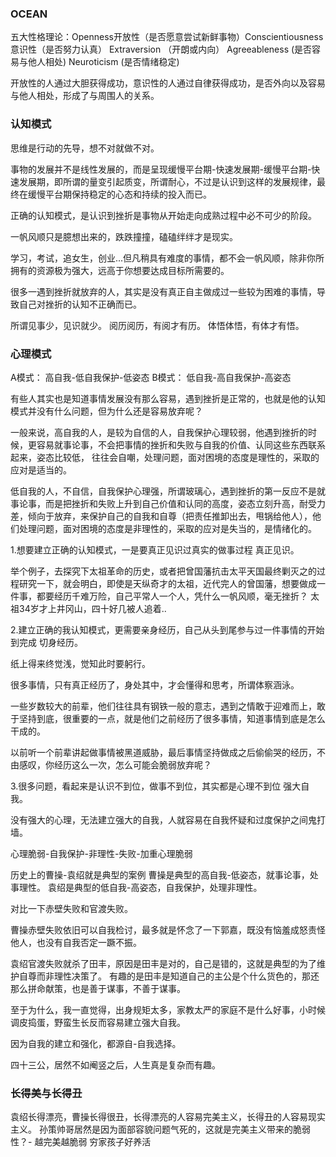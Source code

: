 ### OCEAN

五大性格理论：Openness开放性（是否愿意尝试新鲜事物）Conscientiousness意识性（是否努力认真） Extraversion （开朗或内向） Agreeableness (是否容易与他人相处) Neuroticism (是否情绪稳定)

开放性的人通过大胆获得成功，意识性的人通过自律获得成功，是否外向以及容易与他人相处，形成了与周围人的关系。

### 认知模式

思维是行动的先导，想不对就做不对。

事物的发展并不是线性发展的，而是呈现缓慢平台期-快速发展期-缓慢平台期-快速发展期，即所谓的量变引起质变，所谓耐心，不过是认识到这样的发展规律，最终在缓慢平台期保持稳定的心态和持续的投入而已。

正确的认知模式，是认识到挫折是事物从开始走向成熟过程中必不可少的阶段。

一帆风顺只是臆想出来的，跌跌撞撞，磕磕绊绊才是现实。

学习，考试，追女生，创业...但凡稍具有难度的事情，都不会一帆风顺，除非你所拥有的资源极为强大，远高于你想要达成目标所需要的。

很多一遇到挫折就放弃的人，其实是没有真正自主做成过一些较为困难的事情，导致自己对挫折的认知不正确而已。

所谓见事少，见识就少。 阅历阅历，有阅才有历。 体悟体悟，有体才有悟。

### 心理模式

A模式： 高自我-低自我保护-低姿态 B模式： 低自我-高自我保护-高姿态

有些人其实也是知道事情发展没有那么容易，遇到挫折是正常的，也就是他的认知模式并没有什么问题，但为什么还是容易放弃呢？

一般来说，高自我的人，是较为自信的人，自我保护心理较弱，他遇到挫折的时候，更容易就事论事，不会把事情的挫折和失败与自我的价值、认同这些东西联系起来，姿态比较低， 往往会自嘲，处理问题，面对困境的态度是理性的，采取的应对是适当的。

低自我的人，不自信，自我保护心理强，所谓玻璃心，遇到挫折的第一反应不是就事论事，而是把挫折和失败上升到自己价值和认同的高度，姿态立刻升高，耐受力差，倾向于放弃，来保护自己的自我和自尊（把责任推卸出去，甩锅给他人），他们处理问题，面对困境的态度是非理性的，采取的应对是失当的，是情绪化的。

1.想要建立正确的认知模式，一是要真正见识过真实的做事过程 真正见识。

举个例子，去探究下太祖革命的历史，或者把曾国藩抗击太平天国最终剿灭之的过程研究一下，就会明白，即使是天纵奇才的太祖，近代完人的曾国藩，想要做成一件事，都要经历千难万险，自己平常人一个人，凭什么一帆风顺，毫无挫折？ 太祖34岁才上井冈山，四十好几被人追着..

2.建立正确的我认知模式，更需要亲身经历，自己从头到尾参与过一件事情的开始到完成 切身经历。

纸上得来终觉浅，觉知此时要躬行。

很多事情，只有真正经历了，身处其中，才会懂得和思考，所谓体察涵泳。

一些岁数较大的前辈，他们往往具有钢铁一般的意志，遇到之情敢于迎难而上，敢于坚持到底，很重要的一点，就是他们之前经历了很多事情，知道事情到底是怎么干成的。

以前听一个前辈讲起做事情被黑道威胁，最后事情坚持做成之后偷偷哭的经历，不由感叹，你经历这么一次，怎么可能会脆弱放弃呢？

3.很多问题，看起来是认识不到位，做事不到位，其实都是心理不到位 强大自我。

没有强大的心理，无法建立强大的自我，人就容易在自我怀疑和过度保护之间鬼打墙。

心理脆弱-自我保护-非理性-失败-加重心理脆弱

历史上的曹操-袁绍就是典型的案例 曹操是典型的高自我-低姿态，就事论事，处事理性。 袁绍是典型的低自我-高姿态，自我保护，处理非理性。

对比一下赤壁失败和官渡失败。

曹操赤壁失败依旧可以自我检讨，最多就是怀念了一下郭嘉，既没有恼羞成怒责怪他人，也没有自我否定一蹶不振。

袁绍官渡失败就杀了田丰，原因是田丰是对的，自己是错的，这就是典型的为了维护自尊而非理性决策了。 有趣的是田丰是知道自己的主公是个什么货色的，那还那么拼命献策，也是善于谋事，不善于谋事。

至于为什么，我一直觉得，出身规矩太多，家教太严的家庭不是什么好事，小时候调皮捣蛋，野蛮生长反而容易建立强大自我。

因为自我的建立和强化，都源自-自我选择。

四十三公，居然不如阉竖之后，人生真是复杂而有趣。

### 长得美与长得丑

袁绍长得漂亮，曹操长得很丑，长得漂亮的人容易完美主义，长得丑的人容易现实主义。 孙策帅哥居然是因为面部容貌问题气死的，这就是完美主义带来的脆弱性？- 越完美越脆弱 穷家孩子好养活